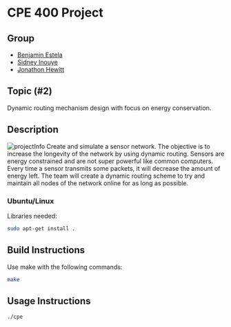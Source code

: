 # CPE 400 Project
## Group
- [Benjamin Estela](https://github.com/nebunr)
- [Sidney Inouye](https://github.com/sinouye)
- [Jonathon Hewitt](https://github.com/zotlann)

## Topic (#2)
Dynamic routing mechanism design with focus on energy conservation.

## Description
![projectInfo](https://user-images.githubusercontent.com/30031065/69931871-b9451000-147d-11ea-8a64-1d8bc6c2a93f.png)
Create and simulate a sensor network. The objective is to increase the longevity of the network by using dynamic routing. Sensors are energy constrained and are not super powerful like common computers. Every time a sensor transmits some packets, it will decrease the amount of energy left. The team will create a dynamic routing scheme to try and maintain all nodes of the network online for as long as possible.

### Ubuntu/Linux
Libraries needed:
```bash
sudo apt-get install .
```

## Build Instructions
Use make with the following commands:
```bash
make
```

## Usage Instructions
```bash
./cpe
```